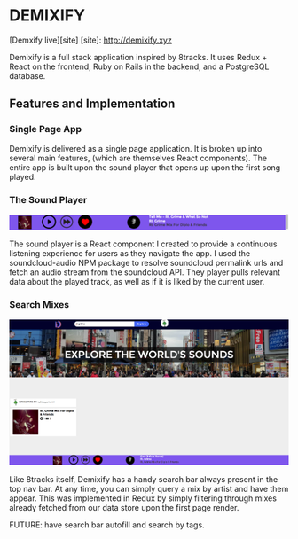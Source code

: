 # DEMIXIFY

[Demxify live][site]
[site]: http://demixify.xyz

Demixify is a full stack application inspired by 8tracks. It uses Redux + React
on the frontend, Ruby on Rails in the backend, and a PostgreSQL database.

## Features and Implementation
### Single Page App

Demixify is delivered as a single page application. It is broken up into several main features, (which are themselves React components). The entire app is built upon the sound player that opens up upon the first song played.

### The Sound Player
![soundPlayer](./docs/screenshots/player.png)

The sound player is a React component I created to provide a continuous listening
experience for users as they navigate the app. I used the soundcloud-audio NPM
package to resolve soundcloud permalink urls and fetch an audio stream from the
soundcloud API. They player pulls relevant data about the played track, as well as if it is
liked by the current user.



### Search Mixes
![searchMixes](./docs/screenshots/search.png)

Like 8tracks itself, Demixify has a handy search bar always present in the top
nav bar. At any time, you can simply query a mix by artist and have them appear.
This was implemented in Redux by simply filtering through mixes already fetched
from our data store upon the first page render.

FUTURE: have search bar autofill and search by tags.
